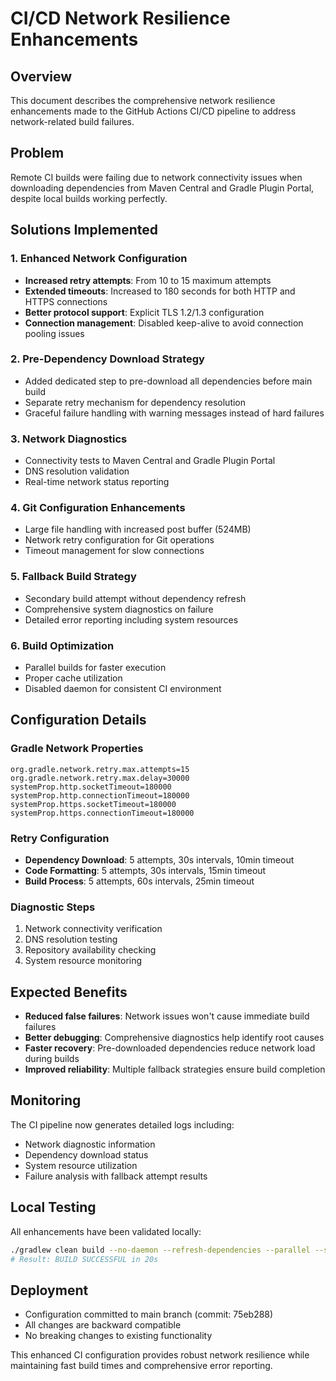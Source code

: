 # CI/CD Network Resilience Enhancements

## Overview
This document describes the comprehensive network resilience enhancements made to the GitHub Actions CI/CD pipeline to address network-related build failures.

## Problem
Remote CI builds were failing due to network connectivity issues when downloading dependencies from Maven Central and Gradle Plugin Portal, despite local builds working perfectly.

## Solutions Implemented

### 1. Enhanced Network Configuration
- **Increased retry attempts**: From 10 to 15 maximum attempts
- **Extended timeouts**: Increased to 180 seconds for both HTTP and HTTPS connections
- **Better protocol support**: Explicit TLS 1.2/1.3 configuration
- **Connection management**: Disabled keep-alive to avoid connection pooling issues

### 2. Pre-Dependency Download Strategy
- Added dedicated step to pre-download all dependencies before main build
- Separate retry mechanism for dependency resolution
- Graceful failure handling with warning messages instead of hard failures

### 3. Network Diagnostics
- Connectivity tests to Maven Central and Gradle Plugin Portal
- DNS resolution validation
- Real-time network status reporting

### 4. Git Configuration Enhancements
- Large file handling with increased post buffer (524MB)
- Network retry configuration for Git operations
- Timeout management for slow connections

### 5. Fallback Build Strategy
- Secondary build attempt without dependency refresh
- Comprehensive system diagnostics on failure
- Detailed error reporting including system resources

### 6. Build Optimization
- Parallel builds for faster execution
- Proper cache utilization
- Disabled daemon for consistent CI environment

## Configuration Details

### Gradle Network Properties
```properties
org.gradle.network.retry.max.attempts=15
org.gradle.network.retry.max.delay=30000
systemProp.http.socketTimeout=180000
systemProp.http.connectionTimeout=180000
systemProp.https.socketTimeout=180000
systemProp.https.connectionTimeout=180000
```

### Retry Configuration
- **Dependency Download**: 5 attempts, 30s intervals, 10min timeout
- **Code Formatting**: 5 attempts, 30s intervals, 15min timeout  
- **Build Process**: 5 attempts, 60s intervals, 25min timeout

### Diagnostic Steps
1. Network connectivity verification
2. DNS resolution testing
3. Repository availability checking
4. System resource monitoring

## Expected Benefits
- **Reduced false failures**: Network issues won't cause immediate build failures
- **Better debugging**: Comprehensive diagnostics help identify root causes
- **Faster recovery**: Pre-downloaded dependencies reduce network load during builds
- **Improved reliability**: Multiple fallback strategies ensure build completion

## Monitoring
The CI pipeline now generates detailed logs including:
- Network diagnostic information
- Dependency download status
- System resource utilization
- Failure analysis with fallback attempt results

## Local Testing
All enhancements have been validated locally:
```bash
./gradlew clean build --no-daemon --refresh-dependencies --parallel --stacktrace
# Result: BUILD SUCCESSFUL in 20s
```

## Deployment
- Configuration committed to main branch (commit: 75eb288)
- All changes are backward compatible
- No breaking changes to existing functionality

This enhanced CI configuration provides robust network resilience while maintaining fast build times and comprehensive error reporting.